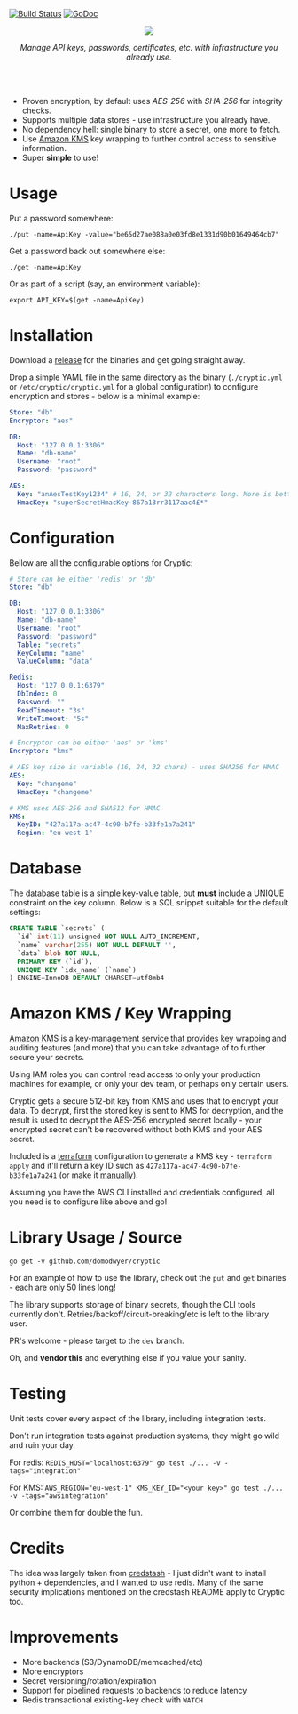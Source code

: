 [![Build Status](https://travis-ci.org/domodwyer/cryptic.svg?branch=master)](https://travis-ci.org/domodwyer/cryptic) [![GoDoc](https://godoc.org/github.com/domodwyer/cryptic?status.svg)](https://godoc.org/github.com/domodwyer/cryptic)

<p align="center">
<img src="https://s3-eu-west-1.amazonaws.com/iab-assets/cryptic-header.png" />
</p>
<p align="center">
<em>Manage API keys, passwords, certificates, etc. with infrastructure you already use.</em>
</p>
<br /><br />

- Proven encryption, by default uses *AES-256* with *SHA-256* for integrity checks.
- Supports multiple data stores - use infrastructure you already have.
- No dependency hell: single binary to store a secret, one more to fetch.
- Use [Amazon KMS](https://aws.amazon.com/kms/) key wrapping to further control access to sensitive information.
- Super **simple** to use!

# Usage
Put a password somewhere:
```
./put -name=ApiKey -value="be65d27ae088a0e03fd8e1331d90b01649464cb7"
```

Get a password back out somewhere else:
```
./get -name=ApiKey
```

Or as part of a script (say, an environment variable):
```
export API_KEY=$(get -name=ApiKey)
```

# Installation
Download a [release](https://github.com/domodwyer/cryptic/releases) for the binaries and get going straight away.

Drop a simple YAML file in the same directory as the binary (`./cryptic.yml` or `/etc/cryptic/cryptic.yml`  for a global configuration) to configure encryption and stores - below is a minimal example:

```yml
Store: "db"
Encryptor: "aes"

DB:
  Host: "127.0.0.1:3306"
  Name: "db-name"
  Username: "root"
  Password: "password"

AES:
  Key: "anAesTestKey1234" # 16, 24, or 32 characters long. More is better.
  HmacKey: "superSecretHmacKey-867a13rr3117aac4£*"
```

# Configuration
Bellow are all the configurable options for Cryptic:
```yml
# Store can be either 'redis' or 'db'
Store: "db"

DB:
  Host: "127.0.0.1:3306"
  Name: "db-name"
  Username: "root"
  Password: "password"
  Table: "secrets"
  KeyColumn: "name"
  ValueColumn: "data"

Redis:
  Host: "127.0.0.1:6379"
  DbIndex: 0
  Password: ""
  ReadTimeout: "3s"
  WriteTimeout: "5s"
  MaxRetries: 0

# Encryptor can be either 'aes' or 'kms'
Encryptor: "kms"

# AES key size is variable (16, 24, 32 chars) - uses SHA256 for HMAC
AES:
  Key: "changeme"
  HmacKey: "changeme"

# KMS uses AES-256 and SHA512 for HMAC
KMS:
  KeyID: "427a117a-ac47-4c90-b7fe-b33fe1a7a241"
  Region: "eu-west-1"
```

# Database

The database table is a simple key-value table, but **must** include a UNIQUE constraint on the key column. Below is a SQL snippet suitable for the default settings:

```sql
CREATE TABLE `secrets` (
  `id` int(11) unsigned NOT NULL AUTO_INCREMENT,
  `name` varchar(255) NOT NULL DEFAULT '',
  `data` blob NOT NULL,
  PRIMARY KEY (`id`),
  UNIQUE KEY `idx_name` (`name`)
) ENGINE=InnoDB DEFAULT CHARSET=utf8mb4
```

# Amazon KMS / Key Wrapping
[Amazon KMS](https://aws.amazon.com/kms/) is a key-management service that provides key wrapping and auditing features (and more) that you can take advantage of to further secure your secrets.

Using IAM roles you can control read access to only your production machines for example, or only your dev team, or perhaps only certain users.

Cryptic gets a secure 512-bit key from KMS and uses that to encrypt your data. To decrypt, first the stored key is sent to KMS for decryption, and the result is used to decrypt the AES-256 encrypted secret locally - your encrypted secret can't be recovered without both KMS and your AES secret.

Included is a [terraform](https://www.terraform.io/) configuration to generate a KMS key - `terraform apply` and it'll return a key ID such as `427a117a-ac47-4c90-b7fe-b33fe1a7a241` (or make it [manually](https://docs.aws.amazon.com/kms/latest/developerguide/create-keys.html)).

Assuming you have the AWS CLI installed and credentials configured, all you need is to configure like above and go!

# Library Usage / Source
```
go get -v github.com/domodwyer/cryptic
```

For an example of how to use the library, check out the `put` and `get` binaries - each are only 50 lines long!

The library supports storage of binary secrets, though the CLI tools currently don't. Retries/backoff/circuit-breaking/etc is left to the library user.

PR's welcome - please target to the `dev` branch.

Oh, and **vendor this** and everything else if you value your sanity.

# Testing
Unit tests cover every aspect of the library, including integration tests.

Don't run integration tests against production systems, they might go wild and ruin your day.

For redis: `REDIS_HOST="localhost:6379" go test ./... -v -tags="integration"`

For KMS: `AWS_REGION="eu-west-1" KMS_KEY_ID="<your key>" go test ./... -v -tags="awsintegration"`

Or combine them for double the fun.

# Credits

The idea was largely taken from [credstash](https://github.com/fugue/credstash) - I just didn't want to install python + dependencies, and I wanted to use redis. Many of the same security implications mentioned on the credstash README apply to Cryptic too.

# Improvements

- More backends (S3/DynamoDB/memcached/etc)
- More encryptors
- Secret versioning/rotation/expiration
- Support for pipelined requests to backends to reduce latency
- Redis transactional existing-key check with `WATCH`
